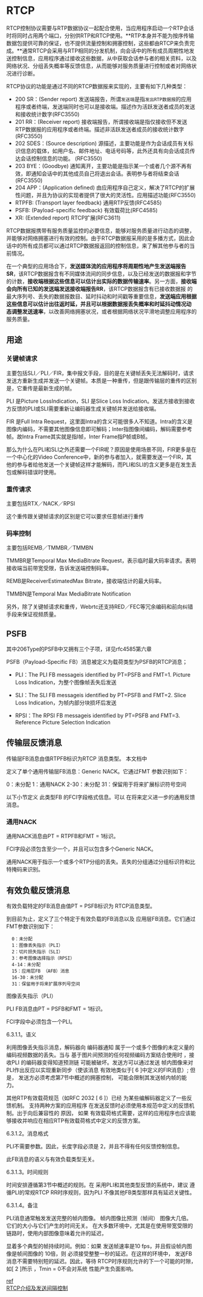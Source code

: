 # RTCP
RTCP控制协议需要与RTP数据协议一起配合使用，当应用程序启动一个RTP会话时将同时占用两个端口，分别供RTP和RTCP使用。**RTP本身并不能为按序传输数据包提供可靠的保证，也不提供流量控制和拥塞控制，这些都由RTCP来负责完成。**通常RTCP会采用与RTP相同的分发机制，向会话中的所有成员周期性地发送控制信息，应用程序通过接收这些数据，从中获取会话参与者的相关资料，以及网络状况、分组丢失概率等反馈信息，从而能够对服务质量进行控制或者对网络状况进行诊断。  

RTCP协议的功能是通过不同的RTCP数据报来实现的，主要有如下几种类型： 
*   200 SR：(Sender report) 发送端报告，所谓`发送端`是指`发出RTP数据报`的应用程序或者终端，发送端同时也可以是接收端。描述作为活跃发送者成员的发送和接收统计数字(RFC3550)
*   201 RR：(Receiver report) 接收端报告，所谓接收端是指仅接收但不发送RTP数据报的应用程序或者终端。描述非活跃发送者成员的接收统计数字(RFC3550) 
*   202 SDES：(Source description) 源描述，主要功能是作为会话成员有关标识信息的载体，如用户名、邮件地址、电话号码等，此外还具有向会话成员传达会话控制信息的功能。 (RFC3550)
*   203 BYE：(Goodbye) 通知离开，主要功能是指示某一个或者几个源不再有效，即通知会话中的其他成员自己将退出会话。表明参与者将结束会话(RFC3550) 
*   204 APP：(Application defined) 由应用程序自己定义，解决了RTCP的扩展性问题，并且为协议的实现者提供了很大的灵活性。应用描述功能(RFC3550)     
*   RTPFB: (Transport layer feedback) 通用RTP反馈(RFC4585)
*   PSFB: (Payload-specific feedback) 有效载荷比(RFC4585)
*   XR: (Extended report) RTCP扩展(RFC3611)

RTCP数据报携带有服务质量监控的必要信息，能够对服务质量进行动态的调整，并能够对网络拥塞进行有效的控制。由于RTCP数据报采用的是多播方式，因此会话中的所有成员都可以通过RTCP数据报返回的控制信息，来了解其他参与者的当前情况。      

在一个典型的应用场合下，**发送媒体流的应用程序将周期性地产生发送端报告SR**，该RTCP数据报含有不同媒体流间的同步信息，以及已经发送的数据报和字节 的计数，**接收端根据这些信息可以估计出实际的数据传输速率**。另一方面，**接收端会向所有已知的发送端发送接收端报告RR**，该RTCP数据报含有已接收数据报 的最大序列号、丢失的数据报数目、延时抖动和时间戳等重要信息，**发送端应用根据这些信息可以估计出往返时延，并且可以根据数据报丢失概率和时延抖动情况动 态调整发送速率**，以改善网络拥塞状况，或者根据网络状况平滑地调整应用程序的服务质量。

## 用途
### 关键帧请求
主要包括SLI／PLI／FIR，集中报文手段，目的是在关键帧丢失无法解码时，请求发送方重新生成并发送一个关键帧。本质是一种重传，但是跟传输层的重传的区别是，它重传是最新生成的帧。

PLI 是Picture LossIndication，SLI 是Slice Loss Indication。发送方接收到接收方反馈的PLI或SLI需要重新让编码器生成关键帧并发送给接收端。

FIR 是Full Intra Request，这里面Intra的含义可能很多人不知道。Intra的含义是图像内编码，不需要其他图像信息即可解码；Inter指图像间编码，解码需要参考帧。故Intra Frame其实就是指I帧，Inter Frame指P帧或B帧。

那么为什么在PLI和SLI之外还需要一个FIR呢？原因是使用场景不同，FIR更多是在一个中心化的Video Conference中，新的参与者加入，就需要发送一个FIR，其他的参与者给他发送一个关键帧这样才能解码，而PLI和SLI的含义更多是在发生丢包或解码错误时使用。

### 重传请求
主要包括RTX／NACK／RPSI

这个重传跟关键帧请求的区别是它可以要求任意帧进行重传

### 码率控制
主要包括REMB／TMMBR／TMMBN

TMMBR是Temporal Max MediaBitrate Request，表示临时最大码率请求。表明接收端当前带宽受限，告诉发送端控制码率。

REMB是ReceiverEstimatedMax Bitrate，接收端估计的最大码率。

TMMBN是Temporal Max MediaBitrate Notification

另外，除了关键帧请求和重传，Webrtc还支持RED／FEC等冗余编码和前向纠错手段来保证视频质量。

## PSFB
其中206Type的PSFB中又拥有三个子项，详见rfc4585第六章

PSFB（Payload-Specific FB）消息被定义为载荷类型为PSFB的RTCP消息；

*   PLI：The PLI FB messageis identified by PT=PSFB and FMT=1. Picture Loss Indication，为整个图像帧丢失后发送

*   SLI：The SLI FB messageis identified by PT=PSFB and FMT=2. Slice Loss Indication，为帧内部分块损坏后发送

*   RPSI：The RPSI FB messageis identified by PT=PSFB and FMT=3. Reference Picture Selection Indication


## 传输层反馈消息

   传输层FB消息由值RTPFB标识为RTCP 
   消息类型。
   本文档中

   定义了单个通用传输层FB消息：Generic NACK。它通过FMT 
   参数识别如下：

   0：未分配
   1：通用NACK 
   2-30：未分配
   31：保留用于将来扩展标识符号空间

   以下小节定义
   此类型FB 的FCI字段格式信息。可以
   在将来定义进一步的通用反馈消息。
### 通用NACK

通用NACK消息由PT = RTPFB和FMT = 1标识。

FCI字段必须包含至少一个，并且可以包含多个Generic NACK。

通用NACK用于指示一个或多个RTP分组的丢失。丢失的分组通过分组标识符和比特掩码来识别。


## 有效负载反馈消息

   有效负载特定的FB消息由值PT = PSFB标识为
   RTCP消息类型。

   到目前为止，定义了三个特定于有效负载的FB消息以及
   应用层FB消息。它们通过
   FMT参数识别如下：

      0：未分配
      1：图像丢失指示（PLI）
      2：切片损失指示（SLI）
      3：参考图像选择指示（RPSI）
      4-14：未分配
      15：应用层FB （AFB）消息
      16-30：未分配
      31：保留用于将来扩展序列号空间

图像丢失指示（PLI）

   PLI FB消息由PT = PSFB和FMT = 1标识。

   FCI字段中必须包含一个PLI。

6.3.1.1。语义

   利用图像丢失指示消息，解码器向
   编码器通知
   属于一个或多个图像的未定义量的编码视频数据的丢失。当与
   基于图片间预测的任何视频编码方案结合使用时
   ，接收PLI 的编码器变得知道预测链
   可能被破坏。发送方可以通过发送
   帧内图像来对PLI作出反应以实现重新同步（使该消息
   有效地类似于[ 6 ]中定义的FIR消息）; 但是，
   发送方必须考虑第7节中概述的拥塞控制，
   可能会限制其发送帧内帧的能力。

   其他RTP有效载荷规范（如RFC 2032 [ 6 ]）已经
   为某些编解码器定义了一些反馈机制。
   支持两种方案的应用程序
   在发送反馈时必须使用本规范中定义的反馈机制。出于向后兼容性的
   原因，
   如果
   有效载荷格式需要，这样的应用程序也应该能够接收并响应在相应RTP有效载荷格式中定义的反馈方案。

6.3.1.2。消息格式

   PLI不需要参数。因此，长度字段必须是
   2，并且不得有任何反馈控制信息。

   此FB消息的语义与有效负载类型无关。

6.3.1.3。时间规则

   时间安排遵循第3节中概述的规则。在
   采用PLI和其他类型反馈的系统中，建议
   遵循PLI的常规RTCP RR时序规则，因为PLI 
   不像其他FB类型那样具有延迟关键性。

6.3.1.4。备注

   PLI消息通常触发发送完整的帧内图像。
   帧内图像比预测（帧间）
   图像大几倍。它们的大小与它们产生的时间无关。
   在大多数环境中，尤其是在使用带宽受限的
   链路时，使用内部图像意味着允许的延迟，

 
   显着多个典型的帧持续时间。例如：如果
   发送帧速率是10 fps，并且假设帧内图像是帧间图像的
   10倍，则
   必须接受整整一秒的延迟。在这样的环境中，
   发送FB消息不需要特别短的延迟。因此，等待
   RTCP时序规则允许的下一个可能的时隙，如[ 2 ]所示
   ，Tmin = 0不会对系统
   性能产生负面影响。



[ref](http://blog.csdn.net/tq08g2z/article/details/77773129)  
[RTCP介绍及发送间隔控制](https://blog.csdn.net/DittyChen/article/details/78065974)